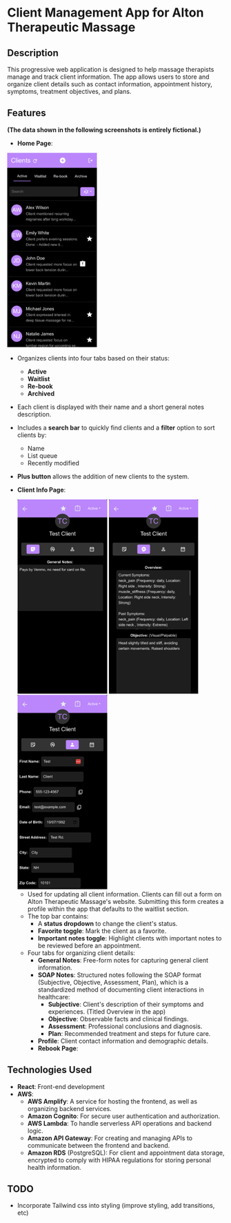 # Client Management App for Alton Therapeutic Massage

## Description

This progressive web application is designed to help massage therapists manage and track client information. The app allows users to store and organize client details such as contact information, appointment history, symptoms, treatment objectives, and plans.

## Features

**(The data shown in the following screenshots is entirely fictional.)**

- **Home Page**:

<!-- ![Home page](demoPictures/homepage.png) -->

  <img src="demoPictures/homepage.png" alt="Homepage" display="inline" height="450">

- Organizes clients into four tabs based on their status:
  - **Active**
  - **Waitlist**
  - **Re-book**
  - **Archived**
- Each client is displayed with their name and a short general notes description.
- Includes a **search bar** to quickly find clients and a **filter** option to sort clients by:
  - Name
  - List queue
  - Recently modified
- **Plus button** allows the addition of new clients to the system.

- **Client Info Page**:
  <div display="flex">
    <img src="demoPictures/generalNotes.png" alt="Homepage" display="inline" height="450">
    <img src="demoPictures/SOAPnotes.png" alt="Alt text" display="inline" height="450">
    <img src="demoPictures/contact.png" alt="Alt text" display="inline" height="450">
  </div>

  - Used for updating all client information. Clients can fill out a form on Alton Therapeutic Massage's website. Submitting this form creates a profile within the app that defaults to the waitlist section.
  - The top bar contains:
    - A **status dropdown** to change the client's status.
    - **Favorite toggle**: Mark the client as a favorite.
    - **Important notes toggle**: Highlight clients with important notes to be reviewed before an appointment.
  - Four tabs for organizing client details:
    - **General Notes**: Free-form notes for capturing general client information.
    - **SOAP Notes**: Structured notes following the SOAP format (Subjective, Objective, Assessment, Plan), which is a standardized method of documenting client interactions in healthcare:
      - **Subjective**: Client's description of their symptoms and experiences. (Titled Overview in the app)
      - **Objective**: Observable facts and clinical findings.
      - **Assessment**: Professional conclusions and diagnosis.
      - **Plan**: Recommended treatment and steps for future care.
    - **Profile**: Client contact information and demographic details.
    - **Rebook Page**:

## Technologies Used

- **React**: Front-end development
- **AWS**:
  - **AWS Amplify**: A service for hosting the frontend, as well as organizing backend services.
  - **Amazon Cognito**: For secure user authentication and authorization.
  - **AWS Lambda**: To handle serverless API operations and backend logic.
  - **Amazon API Gateway**: For creating and managing APIs to communicate between the frontend and backend.
  - **Amazon RDS** (PostgreSQL): For client and appointment data storage, encrypted to comply with HIPAA regulations for storing personal health information.

## TODO

- Incorporate Tailwind css into styling (improve styling, add transitions, etc)
